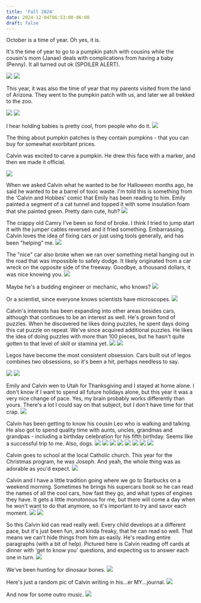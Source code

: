 ```yaml
---
title: 'Fall 2024'
date: 2024-12-04T06:53:00-06:00
draft: false
---
```


October is a time of year. Oh yes, it is.

It's the time of year to go to a pumpkin patch with cousins while the cousin's mom (Janae) deals with complications from having a baby (Penny). It all turned out ok (SPOILER ALERT).

![](pumpkinpatch.jpg)
![](pumpkinpatchfamily.jpg)

This year, it was also the time of year that my parents visited from the land of Arizona. They went to the pumpkin patch with us, and later we all trekked to the zoo.

![](mellyzoo.jpg)
![](pettingzoo.jpg)

I hear holding babies is pretty cool, from people who do it.
![](penny.jpeg)

The thing about pumpkin patches is they contain pumpkins - that you can buy for somewhat exorbitant prices.

Calvin was excited to carve a pumpkin. He drew this face with a marker, and then we made it official. 

![](calvincarving.jpg)

When we asked Calvin what he wanted to be for Halloween months ago, he said he wanted to be a barrel of toxic waste. I'm told this is something from the 'Calvin and Hobbes' comic that Emily has been reading to him. Emily painted a segment of a cat tunnel and topped it with some insulation foam that she painted green. Pretty darn cute, huh? 
![](halloween.jpg)

The crappy old Camry I've been so fond of broke. I think I tried to jump start it with the jumper cables reversed and it fried something. Embarrassing. Calvin loves the idea of fixing cars or just using tools generally, and has been "helping" me. 
![](calvinmechanic.jpg)

The "nice" car also broke when we ran over something metal hanging out in the road that was impossible to safely dodge. It likely originated from a car wreck on the opposite side of the freeway. Goodbye, a thousand dollars, it was nice knowing you.
![](deadcar.jpg)

Maybe he's a budding engineer or mechanic, who knows?
![](calvinstem.jpg)

Or a scientist, since everyone knows scientists have microscopes.
![](calvin_research.jpg)

Calvin's interests has been expanding into other areas besides cars, although that continues to be an interest as well. He's grown fond of puzzles. When he discovered he likes doing puzzles, he spent days doing this cat puzzle on repeat. We've since acquired additional puzzles. He likes the idea of doing puzzles with more than 100 pieces, but he hasn't quite gotten to that level of skill or stamina yet.
![](puzzle.jpg)
![](catpuzzle.jpg)

Legos have become the most consistent obsession. Cars built out of legos combines two obsessions, so it's been a hit, perhaps needless to say.

![](legogift.jpeg)
![](legos.jpg)


Emily and Calvin wen to Utah for Thanksgiving and I stayed at home alone. I don't know if I want to spend all future holidays alone, but this year it was a very nice change of pace. Yes, my brain probably works differently than yours. There's a lot I could say on that subject, but I don't have time for that crap.
![](airplanereading.jpg)

Calvin has been getting to know his cousin Leo who is walking and talking. He also got to spend quality time with aunts, uncles, grandmas and grandpas - including a birthday celebration for his fifth birthday. Seems like a successful trip to me. Also, dogs.
![](calvinandleo.jpg)
![](calvinandleo_drawingbuddies.jpg)
![](calvinandleo_water.jpg)
![](clavinandleo_reading.jpg)
![](leafing.jpeg)
![](calvincake.jpg)
![](diggingbuds.jpg)
![](emilybanjo.JPG)

Calvin goes to school at the local Catholic church. This year for the Christmas program, he was Joseph. And yeah, the whole thing was as adorable as you'd expect.
![](calvinasjoseph.jpg)

Calvin and I have a little tradition going where we go to Starbucks on a weekend morning. Sometimes he brings his supercars book so he can read the names of all the cool cars, how fast they go, and what types of engines they have. It gets a little monotonous for me, but there will come a day when he won't want to do that anymore, so it's important to try and savor each moment.
![](starbucks.jpg)
![](starbucks2.jpg)

So this Calvin kid can read really well. Every child develops at a different pace, but it's just been fun, and kinda freaky, that he can read so well. That means we can't hide things from him as easily. He's reading entire paragraphs (with a bit of help). Pictured here is Calvin reading off cards at dinner with 'get to know you' questions, and expecting us to answer each one in turn. 
![](gettoknowyou.jpg)

We've been hunting for dinosaur bones.
![](digging.jpg)

Here's just a random pic of Calvin writing in his...er MY...journal. 
![](journal.jpg)

And now for some outro music.
![](geetar.jpg)
